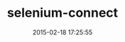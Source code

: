 ---
layout: post
title:  "selenium-connect"
repo:   "arrgyle/selenium-connect"
date:   2015-02-18 17:25:55
gemurl: https://github.com/arrgyle/selenium-connect
---